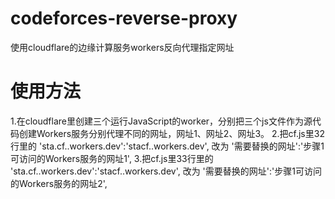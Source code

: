 # codeforces-reverse-proxy
使用cloudflare的边缘计算服务workers反向代理指定网址
# 使用方法

1.在cloudflare里创建三个运行JavaScript的worker，分别把三个js文件作为源代码创建Workers服务分别代理不同的网址，网址1、网址2、网址3。
2.把cf.js里32行里的  'sta.cf.<YOUR-SUBDOMAIN>.workers.dev':'stacf.<YOUR-SUBDOMAIN>.workers.dev',    改为   '需要替换的网址':'步骤1可访问的Workers服务的网址1', 
3.把cf.js里33行里的  'sta.cf.<YOUR-SUBDOMAIN>.workers.dev':'stacf.<YOUR-SUBDOMAIN>.workers.dev',    改为   '需要替换的网址':'步骤1可访问的Workers服务的网址2', 
